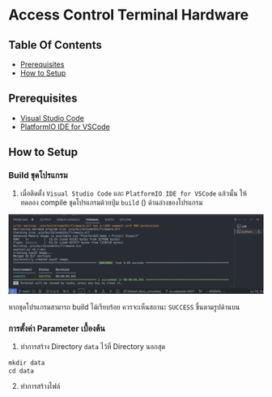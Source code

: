 # Access Control Terminal Hardware

## Table Of Contents
- [Prerequisites](#prerequisites)
- [How to Setup](#how-to-setupj)


## Prerequisites
- [Visual Studio Code](https://code.visualstudio.com/)
- [PlatformIO IDE for VSCode](https://marketplace.visualstudio.com/items?itemName=platformio.platformio-ide)


## How to Setup

### Build ชุดโปรแกรม
1. เมื่อติดตั้ง `Visual Studio Code` และ `PlatformIO IDE for VSCode` แล้วนั้น ให้ทดลอง compile ชุดโปรแกรมด้วยปุ่ม `build` () ด้านล่างของโปรแกรม

![build](asset/1.png)

หากชุดโปรแกรมสามารถ build ได้เรียบร้อย ควรจะเห็นสถานะ `SUCCESS` ขึ้นตามรูปด้านบน

### การตั้งค่า Parameter เบื้องต้น
1. ทำการสร้าง Directory `data` ไว้ที่ Directory นอกสุด
```
mkdir data
cd data
```
2. ทำการสร้างไฟล์
